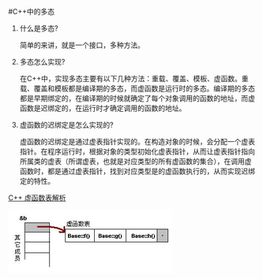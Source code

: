 #C++中的多态

1. 什么是多态?
    
    简单的来讲，就是一个接口，多种方法。

2. 多态怎么实现?
    
    在C++中，实现多态主要有以下几种方法：重载、覆盖、模板、虚函数。重载、覆盖和模板都是编译期的多态，而虚函数是运行时的多态。编译期的多态都是早期绑定的，在编译期的时候就确定了每个对象调用的函数的地址，而虚函数是迟绑定的，在运行时才确定调用的函数的地址。

3. 虚函数的迟绑定是怎么实现的?

    虚函数的迟绑定是通过虚表指针实现的。在构造对象的时候，会分配一个虚表指针。在程序运行时，根据对象的类型初始化虚表指针，从而让虚表指针指向所属类的虚表（所谓虚表，也就是对应类型的所有虚函数的集合），在调用虚函数时，都是通过虚表指针，找到对应类型是的虚函数执行的，从而实现迟绑定的特性。

[C++ 虚函数表解析][1]

[1]: http://blog.csdn.net/haoel/article/details/1948051
![](/assets/o_vtable1.jpg)


    



